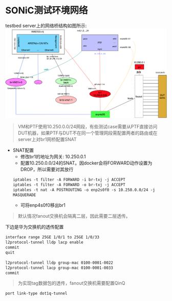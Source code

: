# SONiC测试环境网络
testbed server上的网络桥结构如图所示:
![](assets/markdown-img-paste-20190331124843792.png)

> VM和PTF使用10.250.0.0/24网段，有些测试case需要从PTF直接访问DUT机器，如果PTF与DUT不在同一个管理网段需配置两者的路由或在server上对br1网桥配置SNAT

- SNAT配置
  - 修改br1的地址为网关: 10.250.0.1
  - 配置10.250.0.0/24的SNAT。因docker会将FORWARD动作设置为DROP，所以需要对其放行
  ```
  iptables -t filter -A FORWARD -i br-txj -j ACCEPT
  iptables -t filter -A FORWARD -o br-txj -j ACCEPT
  iptables -t nat -A POSTROUTING -o enp2s0f0 -s 10.250.0.0/24 -j MASQUERADE
  ```
  - 可将enp4s0f0移出br1

> 默认情况fanout交换机会隔离二层，因此需要二层透传。

下边是华为交换机的透传配置
```
interface range 25GE 1/0/1 to 25GE 1/0/33
l2protocol-tunnel lldp lacp enable
commit
quit

l2protocol-tunnel lldp group-mac 0100-0001-0022
l2protocol-tunnel lacp group-mac 0100-0001-0033
commit
```

> 为实现tag数据包的透传，fanout交换机需要配置QinQ
```
port link-type dot1q-tunnel
```
